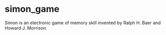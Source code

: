 # simon_game
Simon is an electronic game of memory skill invented by Ralph H. Baer and Howard J. Morrison.

